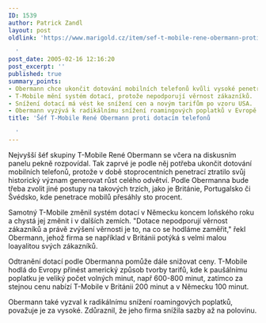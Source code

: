 ```yaml
---
ID: 1539
author: Patrick Zandl
layout: post
oldlink: 'https://www.marigold.cz/item/sef-t-mobile-rene-obermann-proti-dotacim-telefonu

  '
post_date: 2005-02-16 12:16:20
post_excerpt: ''
published: true
summary_points:
- Obermann chce ukončit dotování mobilních telefonů kvůli vysoké penetraci trhu.
- T-Mobile mění systém dotací, protože nepodporují věrnost zákazníků.
- Snížení dotací má vést ke snížení cen a novým tarifům po vzoru USA.
- Obermann vyzývá k radikálnímu snížení roamingových poplatků v Evropě.
title: 'Šéf T-Mobile René Obermann proti dotacím telefonů

  '
---
```


<p>Nejvyšší šéf skupiny T-Mobile René Obermann se včera na diskusním panelu pekně rozpovídal. Tak zaprvé je podle něj potřeba ukončit dotování mobilních telefonů, protože v době stoprocentních penetrací ztratilo svůj historický význam generovat růst celého odvětví. Podle Obermanna bude třeba zvolit jiné postupy na takových trzích, jako je Británie, Portugalsko či Švédsko, kde penetrace mobilů přesáhly sto procent.</p>

<p>Samotný T-Mobile změnil systém dotací v Německu koncem loňského roku a chystá jej změnit i v dalších zemích. "Dotace nepodporují věrnost zákazníků a právě zvýšení věrnosti je to, na co se hodláme zaměřit," řekl Obermann, jehož firma se například v Británii potýká s velmi malou loayalitou svých zákazníků.</p>

<p>Odtranění dotací podle Obermanna pomůže dále snižovat ceny. T-Mobile hodlá do Evropy přinést americký způsob tvorby tarifů, kde k paušálnímu poplatku je veliký počet volných minut, např 600-800 minut, zatímco za stejnou cenu nabízí T-Mobile v Británii 200 minut a v Německu 100 minut.</p>

<p>Obermann také vyzval k radikálnímu snížení roamingových poplatků, považuje je za vysoké. Zdůraznil, že jeho firma snížila sazby až na polovinu.
</p>